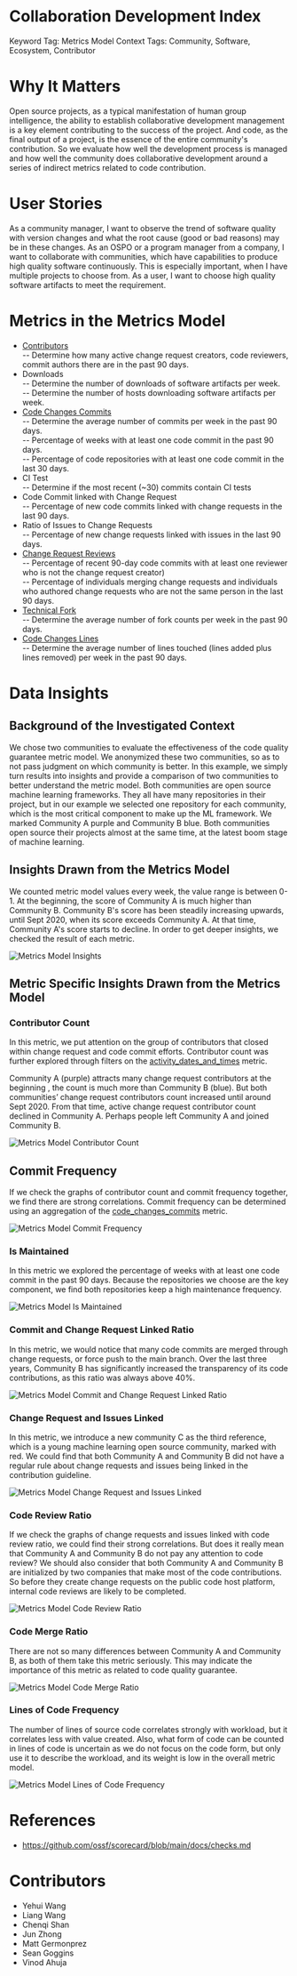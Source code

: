 # Collaboration Development Index

Keyword Tag: Metrics Model
Context Tags: Community, Software, Ecosystem, Contributor

# Why It Matters
Open source projects, as a typical manifestation of human group intelligence, the ability to establish collaborative development management is a key element contributing to the success of the project. And code, as the final output of a project, is the essence of the entire community's contribution. So we evaluate how well the development process is managed and how well the community does collaborative development around a series of indirect metrics related to code contribution.

# User Stories
As a community manager, I want to observe the trend of software quality with version changes and what the root cause (good or bad reasons) may be in these changes. 
As an OSPO or a program manager from a company, I want to collaborate with communities, which have capabilities to produce high quality software continuously. This is especially important, when I have multiple projects to choose from. 
As a user, I want to choose high quality software artifacts to meet the requirement. 

# Metrics in the Metrics Model

- [Contributors](https://chaoss.community/metric-contributors/)  
-- Determine how many active change request creators, code reviewers, commit authors there are in the past 90 days.
- Downloads  
-- Determine the number of downloads of software artifacts per week.  
-- Determine the number of hosts downloading software artifacts per week.
- [Code Changes Commits](https://chaoss.community/metric-code-changes-commits/)  
-- Determine the average number of commits per week in the past 90 days.  
-- Percentage of weeks with at least one code commit in the past 90 days.  
-- Percentage of code repositories with at least one code commit in the last 30 days.  
- CI Test  
-- Determine if the most recent (~30) commits contain CI tests  
- Code Commit linked with Change Request  
-- Percentage of new code commits linked with change requests in the last 90 days.  
- Ratio of Issues to Change Requests  
-- Percentage of new change requests linked with issues in the last 90 days.  
- [Change Request Reviews](https://chaoss.community/metric-change-request-reviews/)  
-- Percentage of recent 90-day code commits with at least one reviewer who is not the change request creator)  
-- Percentage of individuals merging change requests and individuals who authored change requests who are not the same person in the last 90 days.  
- [Technical Fork](https://chaoss.community/metric-technical-fork/)  
-- Determine the average number of fork counts per week in the past 90 days.  
- [Code Changes Lines](https://chaoss.community/metric-code-changes-lines/)  
-- Determine the average number of lines touched (lines added plus lines removed) per week in the past 90 days.  

# Data Insights

## Background of the Investigated Context
We chose two communities to evaluate the effectiveness of the code quality guarantee metric model. We anonymized these two communities, so as to not pass judgment on which community is better. In this example, we simply turn results into insights and provide a comparison of two communities to better understand the metric model. Both communities are open source machine learning frameworks. They all have many repositories in their project, but in our example we selected one repository for each community, which is the most critical component to make up the ML framework. We marked Community A purple and Community B blue. Both communities open source their projects almost at the same time, at the latest boom stage of machine learning. 

## Insights Drawn from the Metrics Model
We counted metric model values every week, the value range is between 0-1. At the beginning, the score of Community A is much higher than Community B. Community B's score has been steadily increasing upwards, until Sept 2020, when its score exceeds Community A. At that time, Community A's score starts to decline. In order to get deeper insights, we checked the result of each metric.

![Metrics Model Insights](https://github.com/chaoss/wg-metrics-models/blob/main/metrics-model-libs/code-quality-guarantee/images/1.jpg)

## Metric Specific Insights Drawn from the Metrics Model

### Contributor Count
In this metric, we put attention on the group of contributors that closed within change request and code commit efforts. Contributor count was further explored through filters on the [activity_dates_and_times](https://chaoss.community/metric-activity-dates-and-times/) metric. 

Community A (purple) attracts many change request contributors at the beginning , the count is much more than Community B (blue). But both communities’ change request contributors count increased until around Sept 2020. From that time, active change request contributor count declined in Community A. Perhaps people left Community A and joined Community B. 

![Metrics Model Contributor Count](https://github.com/chaoss/wg-metrics-models/blob/main/metrics-model-libs/code-quality-guarantee/images/2.jpg)

## Commit Frequency 
If we check the graphs of contributor count and commit frequency together, we find there are strong correlations. Commit frequency can be determined using an aggregation of the [code_changes_commits](https://chaoss.community/metric-code-changes-commits/) metric.

![Metrics Model Commit Frequency](https://github.com/chaoss/wg-metrics-models/blob/main/metrics-model-libs/code-quality-guarantee/images/3.jpg)

### Is Maintained 
In this metric we explored the percentage of weeks with at least one code commit in the past 90 days. Because the repositories we choose are the key component, we find both repositories keep a high maintenance frequency. 

![Metrics Model Is Maintained](https://github.com/chaoss/wg-metrics-models/blob/main/metrics-model-libs/code-quality-guarantee/images/4.jpg)

### Commit and Change Request Linked Ratio

In this metric, we would notice that many code commits are merged through change requests, or force push to the main branch. Over the last three years, Community B has significantly increased the transparency of its code contributions, as this ratio was always above 40%.

![Metrics Model Commit and Change Request Linked Ratio](https://github.com/chaoss/wg-metrics-models/blob/main/metrics-model-libs/code-quality-guarantee/images/5.jpg)

### Change Request and Issues Linked

In this metric, we introduce a new community C as the third reference, which is a young machine learning open source community, marked with red. We could find that both Community A and Community B did not have a regular rule about change requests and issues being linked in the contribution guideline. 

![Metrics Model Change Request and Issues Linked](https://github.com/chaoss/wg-metrics-models/blob/main/metrics-model-libs/code-quality-guarantee/images/6.jpg)

### Code Review Ratio 

If we check the graphs of change requests and issues linked with code review ratio, we could find their strong correlations. But does it really mean that Community A and Community B do not pay any attention to code review? We should also consider that both Community A and Community B are initialized by two companies that make most of the code contributions. So before they create change requests on the public code host platform, internal code reviews are likely to be completed. 

![Metrics Model Code Review Ratio](https://github.com/chaoss/wg-metrics-models/blob/main/metrics-model-libs/code-quality-guarantee/images/7.jpg)

### Code Merge Ratio 
There are not so many differences between Community A and Community B, as both of them take this metric seriously. This may indicate the importance of this metric as related to code quality guarantee. 

![Metrics Model Code Merge Ratio](https://github.com/chaoss/wg-metrics-models/blob/main/metrics-model-libs/code-quality-guarantee/images/8.jpg)

### Lines of Code Frequency
The number of lines of source code correlates strongly with workload, but it correlates less with value created. Also, what form of code can be counted in lines of code is uncertain as we do not focus on the code form, but only use it to describe the workload, and its weight is low in the overall metric model.

![Metrics Model Lines of Code Frequency](https://github.com/chaoss/wg-metrics-models/blob/main/metrics-model-libs/code-quality-guarantee/images/9.jpg)

# References
- https://github.com/ossf/scorecard/blob/main/docs/checks.md 

# Contributors
- Yehui Wang
- Liang Wang
- Chenqi Shan
- Jun Zhong
- Matt Germonprez
- Sean Goggins
- Vinod Ahuja
